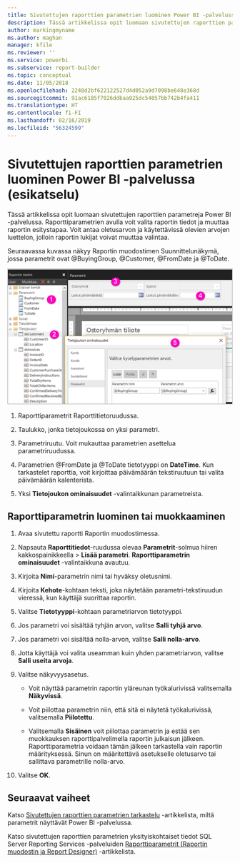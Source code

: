 ```yaml
---
title: Sivutettujen raporttien parametrien luominen Power BI -palvelussa (esikatselu)
description: Tässä artikkelissa opit luomaan sivutettujen raporttien parametreja Power BI -palvelussa.
author: markingmyname
ms.author: maghan
manager: kfile
ms.reviewer: ''
ms.service: powerbi
ms.subservice: report-builder
ms.topic: conceptual
ms.date: 11/05/2018
ms.openlocfilehash: 2240d2bf622122527d4d052a9d7098be648e368d
ms.sourcegitcommit: 91ac6185f7026ddbaa925dc54057bb742b4fa411
ms.translationtype: HT
ms.contentlocale: fi-FI
ms.lasthandoff: 02/16/2019
ms.locfileid: "56324599"
---
```

# <a name="create-parameters-for-paginated-reports-in-the-power-bi-service-preview"></a>Sivutettujen raporttien parametrien luominen Power BI -palvelussa (esikatselu)

Tässä artikkelissa opit luomaan sivutettujen raporttien parametreja Power BI -palvelussa.  Raporttiparametrien avulla voit valita raportin tiedot ja muuttaa raportin esitystapaa. Voit antaa oletusarvon ja käytettävissä olevien arvojen luettelon, jolloin raportin lukijat voivat muuttaa valintaa.  

Seuraavassa kuvassa näkyy Raportin muodostimen Suunnittelunäkymä, jossa parametrit ovat @BuyingGroup, @Customer, @FromDate ja @ToDate. 
  
![Parametrit Raportin muodostimessa](media/paginated-reports-parameters/power-bi-paginated-parameters-report-builder.png)
  
1.  Raporttiparametrit Raporttitietoruudussa.  
  
2.  Taulukko, jonka tietojoukossa on yksi parametri.  
  
3.  Parametriruutu. Voit mukauttaa parametrien asettelua parametriruudussa. 
  
4.  Parametrien @FromDate ja @ToDate tietotyyppi on **DateTime**. Kun tarkastelet raporttia, voit kirjoittaa päivämäärän tekstiruutuun tai valita päivämäärän kalenterista. 

5.  Yksi **Tietojoukon ominaisuudet** -valintaikkunan parametreista.  

  
## <a name="create-or-edit-a-report-parameter"></a>Raporttiparametrin luominen tai muokkaaminen  
  
1.  Avaa sivutettu raportti Raportin muodostimessa.

1. Napsauta **Raporttitiedot**-ruudussa olevaa **Parametrit**-solmua hiiren kakkospainikkeella > **Lisää parametri**. **Raporttiparametrin ominaisuudet** -valintaikkuna avautuu.  
  
2.  Kirjoita **Nimi**-parametrin nimi tai hyväksy oletusnimi.  
  
3.  Kirjoita **Kehote**-kohtaan teksti, joka näytetään parametri-tekstiruudun vieressä, kun käyttäjä suorittaa raportin.  
  
4.  Valitse **Tietotyyppi**-kohtaan parametriarvon tietotyyppi.  
  
5.  Jos parametri voi sisältää tyhjän arvon, valitse **Salli tyhjä arvo**.  
  
6.  Jos parametri voi sisältää nolla-arvon, valitse **Salli nolla-arvo**.  
  
7.  Jotta käyttäjä voi valita useamman kuin yhden parametriarvon, valitse **Salli useita arvoja**.  
  
8.  Valitse näkyvyysasetus.  
  
    -   Voit näyttää parametrin raportin yläreunan työkalurivissä valitsemalla **Näkyvissä**.  
  
    -   Voit piilottaa parametrin niin, että sitä ei näytetä työkalurivissä, valitsemalla **Piilotettu**.  
  
    -   Valitsemalla **Sisäinen** voit piilottaa parametrin ja estää sen muokkauksen raporttipalvelimella raportin julkaisun jälkeen. Raporttiparametria voidaan tämän jälkeen tarkastella vain raportin määrityksessä. Sinun on määritettävä asetukselle oletusarvo tai sallittava parametrille nolla-arvo.  
  
9. Valitse **OK**. 
  
## <a name="next-steps"></a>Seuraavat vaiheet

Katso [Sivutettujen raporttien parametrien tarkastelu](paginated-reports-view-parameters.md) -artikkelista, miltä parametrit näyttävät Power BI -palvelussa.

Katso sivutettujen raporttien parametrien yksityiskohtaiset tiedot SQL Server Reporting Services -palveluiden [Raporttiparametrit (Raportin muodostin ja Report Designer)](https://docs.microsoft.com/sql/reporting-services/report-design/report-parameters-report-builder-and-report-designer) -artikkelista.  
